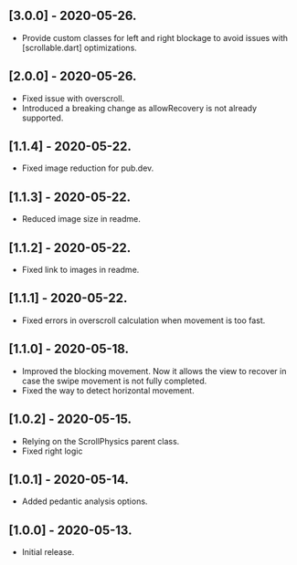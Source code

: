 ## [3.0.0] - 2020-05-26.

* Provide custom classes for left and right blockage to avoid issues with [scrollable.dart] optimizations.

## [2.0.0] - 2020-05-26.

* Fixed issue with overscroll.
* Introduced a breaking change as allowRecovery is not already supported.

## [1.1.4] - 2020-05-22.

* Fixed image reduction for pub.dev.

## [1.1.3] - 2020-05-22.

* Reduced image size in readme.

## [1.1.2] - 2020-05-22.

* Fixed link to images in readme.

## [1.1.1] - 2020-05-22.

* Fixed errors in overscroll calculation when movement is too fast.

## [1.1.0] - 2020-05-18.

* Improved the blocking movement. Now it allows the view to recover in case the swipe movement is not fully completed.
* Fixed the way to detect horizontal movement.

## [1.0.2] - 2020-05-15.

* Relying on the ScrollPhysics parent class.
* Fixed right logic

## [1.0.1] - 2020-05-14.

* Added pedantic analysis options.

## [1.0.0] - 2020-05-13.

* Initial release.
